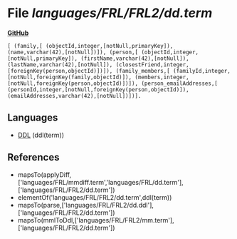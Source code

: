 # File _languages/FRL/FRL2/dd.term_
**[GitHub](https://github.com/softlang/yas/blob/master/languages/FRL/FRL2/dd.term)**
```
[ (family,[ (objectId,integer,[notNull,primaryKey]), (name,varchar(42),[notNull])]), (person,[ (objectId,integer,[notNull,primaryKey]), (firstName,varchar(42),[notNull]), (lastName,varchar(42),[notNull]), (closestFriend,integer,[foreignKey(person,objectId)])]), (family_members,[ (familyId,integer,[notNull,foreignKey(family,objectId)]), (members,integer,[notNull,foreignKey(person,objectId)])]), (person_emailAddresses,[ (personId,integer,[notNull,foreignKey(person,objectId)]), (emailAddresses,varchar(42),[notNull])])].
```

## Languages
* [DDL](../languages/DDL.md) (ddl(term))

## References
* mapsTo(applyDiff,['languages/FRL/mmdiff.term','languages/FRL/dd.term'],['languages/FRL/FRL2/dd.term'])
* elementOf('languages/FRL/FRL2/dd.term',ddl(term))
* mapsTo(parse,['languages/FRL/FRL2/dd.ddl'],['languages/FRL/FRL2/dd.term'])
* mapsTo(mmlToDdl,['languages/FRL/FRL2/mm.term'],['languages/FRL/FRL2/dd.term'])
